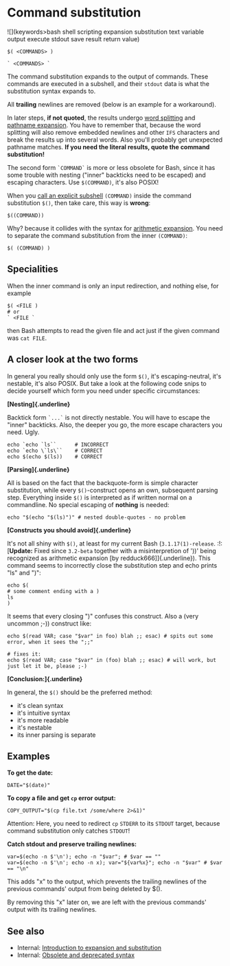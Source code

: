 # Command substitution

![](keywords>bash shell scripting expansion substitution text variable output execute stdout save result return value)

    $( <COMMANDS> )

    ` <COMMANDS> `

The command substitution expands to the output of commands. These
commands are executed in a subshell, and their `stdout` data is what the
substitution syntax expands to.

All **trailing** newlines are removed (below is an example for a
workaround).

In later steps, **if not quoted**, the results undergo [word
splitting](/syntax/expansion/wordsplit) and [pathname
expansion](/syntax/expansion/globs). You have to remember that, because
the word splitting will also remove embedded newlines and other `IFS`
characters and break the results up into several words. Also you\'ll
probably get unexpected pathname matches. **If you need the literal
results, quote the command substitution!**

The second form `` `COMMAND` `` is more or less obsolete for Bash, since
it has some trouble with nesting (\"inner\" backticks need to be
escaped) and escaping characters. Use `$(COMMAND)`, it\'s also POSIX!

When you [call an explicit subshell](/syntax/ccmd/grouping_subshell)
`(COMMAND)` inside the command substitution `$()`, then take care, this
way is **wrong**:

    $((COMMAND))

Why? because it collides with the syntax for [arithmetic
expansion](/syntax/expansion/arith). You need to separate the command
substitution from the inner `(COMMAND)`:

    $( (COMMAND) )

## Specialities

When the inner command is only an input redirection, and nothing else,
for example

    $( <FILE )
    # or
    ` <FILE `

then Bash attempts to read the given file and act just if the given
command was `cat FILE`.

## A closer look at the two forms

In general you really should only use the form `$()`, it\'s
escaping-neutral, it\'s nestable, it\'s also POSIX. But take a look at
the following code snips to decide yourself which form you need under
specific circumstances:

**[Nesting]{.underline}**

Backtick form `` `...` `` is not directly nestable. You will have to
escape the \"inner\" backticks. Also, the deeper you go, the more escape
characters you need. Ugly.

    echo `echo `ls``      # INCORRECT
    echo `echo \`ls\``    # CORRECT
    echo $(echo $(ls))    # CORRECT

**[Parsing]{.underline}**

All is based on the fact that the backquote-form is simple character
substitution, while every `$()`-construct opens an own, subsequent
parsing step. Everything inside `$()` is interpreted as if written
normal on a commandline. No special escaping of **nothing** is needed:

    echo "$(echo "$(ls)")" # nested double-quotes - no problem

**[Constructs you should avoid]{.underline}**

It\'s not all shiny with `$()`, at least for my current Bash
(`3.1.17(1)-release`. :!: [**Update:** Fixed since `3.2-beta` together
with a misinterpretion of \'))\' being recognized as arithmetic
expansion \[by redduck666\]]{.underline}). This command seems to
incorrectly close the substitution step and echo prints \"ls\" and
\")\":

    echo $(
    # some comment ending with a )
    ls
    )

It seems that every closing \")\" confuses this construct. Also a (very
uncommon ;-)) construct like:

    echo $(read VAR; case "$var" in foo) blah ;; esac) # spits out some error, when it sees the ";;"

    # fixes it:
    echo $(read VAR; case "$var" in (foo) blah ;; esac) # will work, but just let it be, please ;-)

**[Conclusion:]{.underline}**

In general, the `$()` should be the preferred method:

-   it\'s clean syntax
-   it\'s intuitive syntax
-   it\'s more readable
-   it\'s nestable
-   its inner parsing is separate

## Examples

**To get the date:**

    DATE="$(date)"

**To copy a file and get `cp` error output:**

    COPY_OUTPUT="$(cp file.txt /some/where 2>&1)"

Attention: Here, you need to redirect `cp` `STDERR` to its `STDOUT`
target, because command substitution only catches `STDOUT`!

**Catch stdout and preserve trailing newlines:**

    var=$(echo -n $'\n'); echo -n "$var"; # $var == ""
    var=$(echo -n $'\n'; echo -n x); var="${var%x}"; echo -n "$var" # $var == "\n"

This adds \"x\" to the output, which prevents the trailing newlines of
the previous commands\' output from being deleted by \$().

By removing this \"x\" later on, we are left with the previous
commands\' output with its trailing newlines.

## See also

-   Internal: [Introduction to expansion and
    substitution](/syntax/expansion/intro)
-   Internal: [Obsolete and deprecated syntax](/scripting/obsolete)
